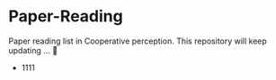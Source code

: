 # Paper-Reading
Paper reading list in Cooperative perception. This repository will keep updating ... 🤗

- 1111
